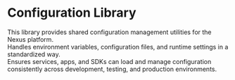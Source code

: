 # Configuration Library

This library provides shared configuration management utilities for the Nexus platform.  
Handles environment variables, configuration files, and runtime settings in a standardized way.  
Ensures services, apps, and SDKs can load and manage configuration consistently across development, testing, and production environments.
